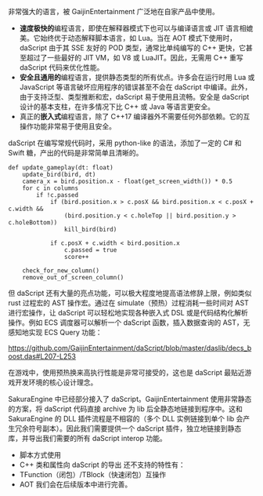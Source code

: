 非常强大的语言，被 GaijinEntertainment 广泛地在自家产品中使用。
-   **速度极快的**编程语言，即使在解释器模式下也可以与编译语言或 JIT 语言相媲美。它始终优于动态解释脚本语言，如 Lua。当在 AOT 模式下使用时，daScript 由于其 SSE 友好的 POD 类型，通常比单纯编写的 C++ 更快，它甚至超过了一些最好的 JIT VM，如 V8 或 LuaJIT。因此，无需用 C++ 重写 daScript 代码来优化性能。
-   **安全且通用的**编程语言，提供静态类型的所有优点。许多会在运行时用 Lua 或 JavaScript 等语言破坏应用程序的错误甚至不会在 daScript 中编译。此外，由于支持泛型、类型推断和宏，daScript 易于使用且流畅。安全是 daScript 设计的基本支柱，在许多情况下比 C++ 或 Java 等语言更安全。
-   真正的**嵌入式**编程语言，除了 C++17 编译器外不需要任何外部依赖。它的互操作功能非常易于使用且安全。

daScript 在编写常规代码时，采用 python-like 的语法，添加了一定的 C# 和 Swift 糖，产出的代码是非常简单且清晰的。
``` daScript
def update_gameplay(dt: float)
    update_bird(bird, dt)
    camera_x = bird.position.x - float(get_screen_width()) * 0.5
    for c in columns
        if !c.passed
            if (bird.position.x > c.posX && bird.position.x < c.posX + c.width &&
                (bird.position.y < c.holeTop || bird.position.y > c.holeBottom))
                kill_bird(bird)

            if c.posX + c.width < bird.position.x
                c.passed = true
                score++

    check_for_new_column()
    remove_out_of_screen_column()
```

但 daScript 还有大量的亮点功能，可以极大程度地提高语法修辞上限，例如类似 rust 过程宏的 AST 操作宏。通过在 simulate（预热）过程消耗一些时间对 AST 进行宏操作，让 daScript 可以轻松地实现各种嵌入式 DSL 或是代码结构化解析操作。例如 ECS 调度器可以解析一个 daScript 函数，插入数据查询的 AST，无感知地实现 ECS Query 功能：

https://github.com/GaijinEntertainment/daScript/blob/master/daslib/decs_boost.das#L207-L253

在游戏中，使用预热换来高执行性能是非常可接受的，这也是 daScript 最贴近游戏开发环境的核心设计理念。

SakuraEngine 中已经部分接入了 daScript。GaijinEntertainment 使用非常静态的方案，将 daScript 代码直接 archive 为 lib 后全静态地链接到程序中。这和 SakuraEngine 的 DLL 插件流程是不相容的（多个 DLL 实例链接到单个 lib 会产生冗余符号副本）。因此我们需要提供一个 daScript 插件，独立地链接到静态库，并导出我们需要的所有 daScript interop 功能。
- 脚本方式使用
- C++ 类和属性向 daScript 的导出
还不支持的特性有：
- TFunction（闭包）/TBlock（快速闭包）互操作
- AOT
我们会在后续版本中进行完善。